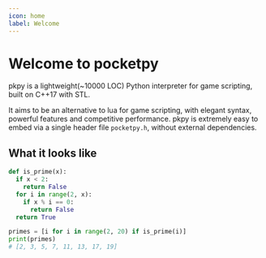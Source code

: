 ```yaml
---
icon: home
label: Welcome
---
```


# Welcome to pocketpy

pkpy is a lightweight(~10000 LOC) Python interpreter for game scripting, built on C++17 with STL.

It aims to be an alternative to lua for game scripting, with elegant syntax, powerful features and competitive performance.
pkpy is extremely easy to embed via a single header file `pocketpy.h`, without external dependencies.

## What it looks like

```python
def is_prime(x):
  if x < 2:
    return False
  for i in range(2, x):
    if x % i == 0:
      return False
  return True

primes = [i for i in range(2, 20) if is_prime(i)]
print(primes)
# [2, 3, 5, 7, 11, 13, 17, 19]
```